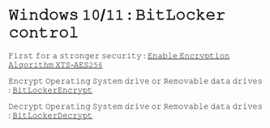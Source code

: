 # 𝚆𝚒𝚗𝚍𝚘𝚠𝚜 𝟷𝟶/𝟷𝟷 : 𝙱𝚒𝚝𝙻𝚘𝚌𝚔𝚎𝚛 𝚌𝚘𝚗𝚝𝚛𝚘𝚕

𝙵𝚒𝚛𝚜𝚝 𝚏𝚘𝚛 𝚊 𝚜𝚝𝚛𝚘𝚗𝚐𝚎𝚛 𝚜𝚎𝚌𝚞𝚛𝚒𝚝𝚢 : [𝙴𝚗𝚊𝚋𝚕𝚎 𝙴𝚗𝚌𝚛𝚢𝚙𝚝𝚒𝚘𝚗 𝙰𝚕𝚐𝚘𝚛𝚒𝚝𝚑𝚖 𝚇𝚃𝚂-𝙰𝙴𝚂𝟸𝟻𝟼](https://github.com/134096bits/BitLocker/blob/main/Enable%20Encryption%20Algorithm%20XTS-AES256.md)



𝙴𝚗𝚌𝚛𝚢𝚙𝚝 𝙾𝚙𝚎𝚛𝚊𝚝𝚒𝚗𝚐 𝚂𝚢𝚜𝚝𝚎𝚖 𝚍𝚛𝚒𝚟𝚎 𝚘𝚛 𝚁𝚎𝚖𝚘𝚟𝚊𝚋𝚕𝚎 𝚍𝚊𝚝𝚊 𝚍𝚛𝚒𝚟𝚎𝚜 : [𝙱𝚒𝚝𝙻𝚘𝚌𝚔𝚎𝚛𝙴𝚗𝚌𝚛𝚢𝚙𝚝](https://github.com/134096bits/BitLocker/blob/main/BitLockerEncrypt.md)

𝙳𝚎𝚌𝚛𝚢𝚙𝚝 𝙾𝚙𝚎𝚛𝚊𝚝𝚒𝚗𝚐 𝚂𝚢𝚜𝚝𝚎𝚖 𝚍𝚛𝚒𝚟𝚎 𝚘𝚛 𝚁𝚎𝚖𝚘𝚟𝚊𝚋𝚕𝚎 𝚍𝚊𝚝𝚊 𝚍𝚛𝚒𝚟𝚎𝚜 : [𝙱𝚒𝚝𝙻𝚘𝚌𝚔𝚎𝚛𝙳𝚎𝚌𝚛𝚢𝚙𝚝](https://github.com/134096bits/BitLocker/blob/main/BitLockerDecrypt.md)
